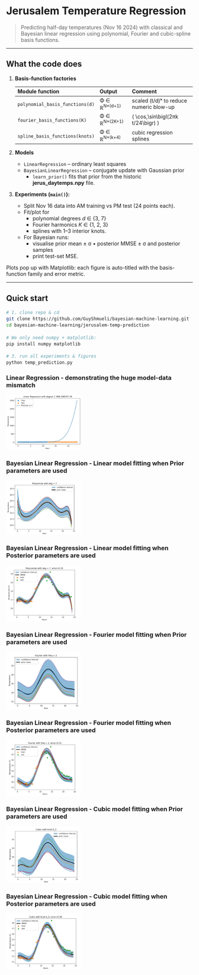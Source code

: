 # Jerusalem Temperature Regression

> Predicting half-day temperatures (Nov 16 2024) with classical and Bayesian
> linear regression using polynomial, Fourier and cubic-spline basis functions.

---

## What the code does

1. **Basis-function factories**

   | Module function | Output | Comment |
   | --------------- | ------ | ------- |
   | `polynomial_basis_functions(d)` | Φ ∈ ℝ<sup>N×(d+1)</sup> | scaled \(t/d\)ᵏ to reduce numeric blow-up |
   | `fourier_basis_functions(K)`    | Φ ∈ ℝ<sup>N×(2K+1)</sup> | \( \cos,\sin\bigl(2πk t/24\bigr) \) |
   | `spline_basis_functions(knots)` | Φ ∈ ℝ<sup>N×(k+4)</sup> | cubic regression splines |

2. **Models**

   * `LinearRegression` – ordinary least squares  
   * `BayesianLinearRegression` – conjugate update with Gaussian prior  
     * `learn_prior()` fits that prior from the historic **jerus_daytemps.npy** file.

3. **Experiments (`main()`):**

   * Split Nov 16 data into AM training vs PM test (24 points each).
   * Fit/plot for  
     * polynomial degrees *d* ∈ {3, 7}  
     * Fourier harmonics *K* ∈ {1, 2, 3}  
     * splines with 1–3 interior knots.
   * For Bayesian runs:  
     * visualise prior mean ± σ • posterior MMSE ± σ and posterior samples  
     * print test-set MSE.

Plots pop up with Matplotlib: each figure is auto-titled with the basis-function
family and error metric.

---

## Quick start
```bash
# 1. clone repo & cd
git clone https://github.com/GuyShmueli/bayesian-machine-learning.git
cd bayesian-machine-learning/jerusalem-temp-prediction

# We only need numpy + matplotlib:
pip install numpy matplotlib

# 3. run all experiments & figures
python temp_prediction.py
```

### Linear Regression - demonstrating the huge model-data mismatch 
<img src="plots/lr_deg7.jpg" style="width:40%;">

### Bayesian Linear Regression - Linear model fitting when Prior parameters are used 
<img src="plots/blr_deg7_prior.jpg" style="width:40%;">

### Bayesian Linear Regression - Linear model fitting when Posterior parameters are used 
<img src="plots/blr_deg7_posterior.jpg" style="width:40%;">

### Bayesian Linear Regression - Fourier model fitting when Prior parameters are used 
<img src="plots/fourier_freq2_prior.jpg" style="width:40%;">

### Bayesian Linear Regression - Fourier model fitting when Posterior parameters are used 
<img src="plots/fourier_freq2_posterior.jpg" style="width:40%;">

### Bayesian Linear Regression - Cubic model fitting when Prior parameters are used 
<img src="plots/cubic_knot3_prior.jpg" style="width:40%;">

### Bayesian Linear Regression - Cubic model fitting when Posterior parameters are used 
<img src="plots/cubic_knot3_posterior.jpg" style="width:40%;">

